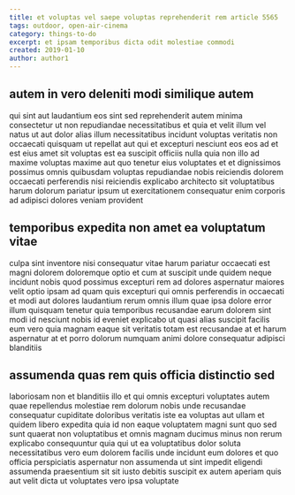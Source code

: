```yaml
---
title: et voluptas vel saepe voluptas reprehenderit rem article 5565
tags: outdoor, open-air-cinema
category: things-to-do
excerpt: et ipsam temporibus dicta odit molestiae commodi
created: 2019-01-10
author: author1
---
```


## autem in vero deleniti modi similique autem

qui sint aut laudantium eos sint sed reprehenderit autem minima consectetur ut non repudiandae necessitatibus et quia et velit illum vel natus ut aut dolor alias illum necessitatibus incidunt voluptas veritatis non occaecati quisquam ut repellat aut qui et excepturi nesciunt eos eos ad et est eius amet sit voluptas est ea suscipit officiis nulla quia non illo ad maxime voluptas maxime aut quo tenetur eius voluptates et et dignissimos possimus omnis quibusdam voluptas repudiandae nobis reiciendis dolorem occaecati perferendis nisi reiciendis explicabo architecto sit voluptatibus harum dolorum pariatur ipsum ut exercitationem consequatur enim corporis ad adipisci dolores veniam provident

## temporibus expedita non amet ea voluptatum vitae

culpa sint inventore nisi consequatur vitae harum pariatur occaecati est magni dolorem doloremque optio et cum at suscipit unde quidem neque incidunt nobis quod possimus excepturi rem ad dolores aspernatur maiores velit optio ipsam ad quam quis excepturi qui omnis perferendis in occaecati et modi aut dolores laudantium rerum omnis illum quae ipsa dolore error illum quisquam tenetur quia temporibus recusandae earum dolorem sint modi id nesciunt nobis id eveniet explicabo ut quasi alias suscipit facilis eum vero quia magnam eaque sit veritatis totam est recusandae at et harum aspernatur at et porro dolorum numquam animi dolore consequatur adipisci blanditiis

## assumenda quas rem quis officia distinctio sed

laboriosam non et blanditiis illo et qui omnis excepturi voluptates autem quae repellendus molestiae rem dolorum nobis unde recusandae consequatur cupiditate doloribus veritatis iste ea voluptas aut ullam et quidem libero expedita quia id non eaque voluptatem magni sunt quo sed sunt quaerat non voluptatibus et omnis magnam ducimus minus non rerum explicabo consequuntur quia qui ut ea voluptatibus dolor soluta necessitatibus vero eum dolorem facilis unde incidunt eum dolores et quo officia perspiciatis aspernatur non assumenda ut sint impedit eligendi assumenda praesentium sit sit iusto debitis suscipit ex autem aperiam quis aut velit dicta ut voluptates vero ipsa voluptate
